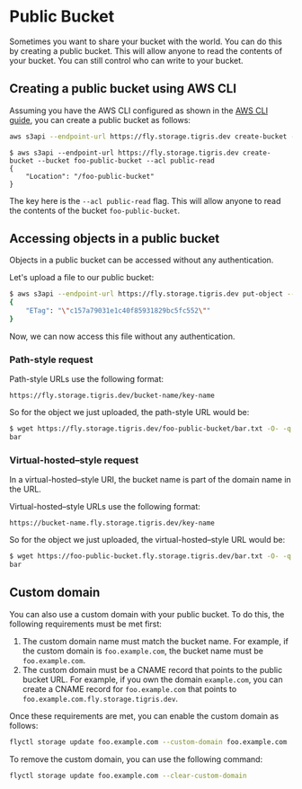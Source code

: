 # Public Bucket

Sometimes you want to share your bucket with the world. You can do this by
creating a public bucket. This will allow anyone to read the contents of your
bucket. You can still control who can write to your bucket.

## Creating a public bucket using AWS CLI

Assuming you have the AWS CLI configured as shown in the
[AWS CLI guide](../sdks/s3/aws-cli.md), you can create a public bucket as
follows:

```bash
aws s3api --endpoint-url https://fly.storage.tigris.dev create-bucket --bucket foo-public-bucket --acl public-read
```

```text
$ aws s3api --endpoint-url https://fly.storage.tigris.dev create-bucket --bucket foo-public-bucket --acl public-read
{
    "Location": "/foo-public-bucket"
}
```

The key here is the `--acl public-read` flag. This will allow anyone to read the
contents of the bucket `foo-public-bucket`.

## Accessing objects in a public bucket

Objects in a public bucket can be accessed without any authentication.

Let's upload a file to our public bucket:

```bash
$ aws s3api --endpoint-url https://fly.storage.tigris.dev put-object --bucket foo-public-bucket --key bar.txt --body bar.txt
{
    "ETag": "\"c157a79031e1c40f85931829bc5fc552\""
}
```

Now, we can now access this file without any authentication.

### Path-style request

Path-style URLs use the following format:

```text
https://fly.storage.tigris.dev/bucket-name/key-name
```

So for the object we just uploaded, the path-style URL would be:

```bash
$ wget https://fly.storage.tigris.dev/foo-public-bucket/bar.txt -O- -q
bar
```

### Virtual-hosted–style request

In a virtual-hosted–style URI, the bucket name is part of the domain name in the
URL.

Virtual-hosted–style URLs use the following format:

```text
https://bucket-name.fly.storage.tigris.dev/key-name
```

So for the object we just uploaded, the virtual-hosted–style URL would be:

```bash
$ wget https://foo-public-bucket.fly.storage.tigris.dev/bar.txt -O- -q
bar
```

## Custom domain

You can also use a custom domain with your public bucket. To do this, the
following requirements must be met first:

1. The custom domain name must match the bucket name. For example, if the custom
   domain is `foo.example.com`, the bucket name must be `foo.example.com`.
2. The custom domain must be a CNAME record that points to the public bucket
   URL. For example, if you own the domain `example.com`, you can create a CNAME
   record for `foo.example.com` that points to
   `foo.example.com.fly.storage.tigris.dev`.

Once these requirements are met, you can enable the custom domain as follows:

```bash
flyctl storage update foo.example.com --custom-domain foo.example.com
```

To remove the custom domain, you can use the following command:

```bash
flyctl storage update foo.example.com --clear-custom-domain
```

